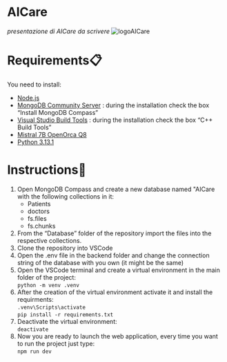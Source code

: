 # AICare
*presentazione di AICare da scrivere*
![logoAICare](https://github.com/user-attachments/assets/ebe0148a-77d6-4b2e-b228-f33284077e1c)

# Requirements📋
You need to install:
+ [Node.js](https://nodejs.org/en)
+ [MongoDB Community Server](https://www.mongodb.com/try/download/community) : during the installation check the box “Install MongoDB Compass”
+ [Visual Studio Build Tools](https://visualstudio.microsoft.com/it/visual-cpp-build-tools/) : during the installation check the box “C++ Build Tools”
+ [Mistral 7B OpenOrca Q8](https://huggingface.co/TheBloke/Mistral-7B-OpenOrca-GGUF/blob/main/mistral-7b-openorca.Q8_0.gguf)
+ [Python 3.13.1](https://www.python.org/downloads/release/python-3131/)

# Instructions📖
1. Open MongoDB Compass and create a new database named "AICare with the following collections in it:
   + Patients
   + doctors
   + fs.files
   + fs.chunks
2. From the “Database” folder of the repository import the files into the respective collections.
3. Clone the repository into VSCode
4. Open the .env file in the backend folder and change the connection string of the database with you own (it might be the same)
5. Open the VSCode terminal and create a virtual environment in the main folder of the project:<br>
   ```python -m venv .venv```
6. After the creation of the virtual environment activate it and install the requirments:<br>
   ```.venv\Scripts\activate```<br>
    ```pip install -r requirements.txt```
7. Deactivate the virtual environment:<br>
   ```deactivate```
8. Now you are ready to launch the web application, every time you want to run the project just type:<br>
   ```npm run dev```
